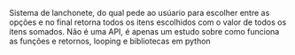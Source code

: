 Sistema de lanchonete, do qual pede ao usúario para escolher entre as opções e no final retorna todos os itens escolhidos com o valor de todos os itens somados. Não é uma API, é apenas um estudo sobre como funciona as funções e retornos, looping e bibliotecas em python
